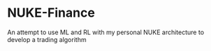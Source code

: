 # NUKE-Finance
An attempt to use ML and RL with my personal NUKE architecture to develop a trading algorithm
